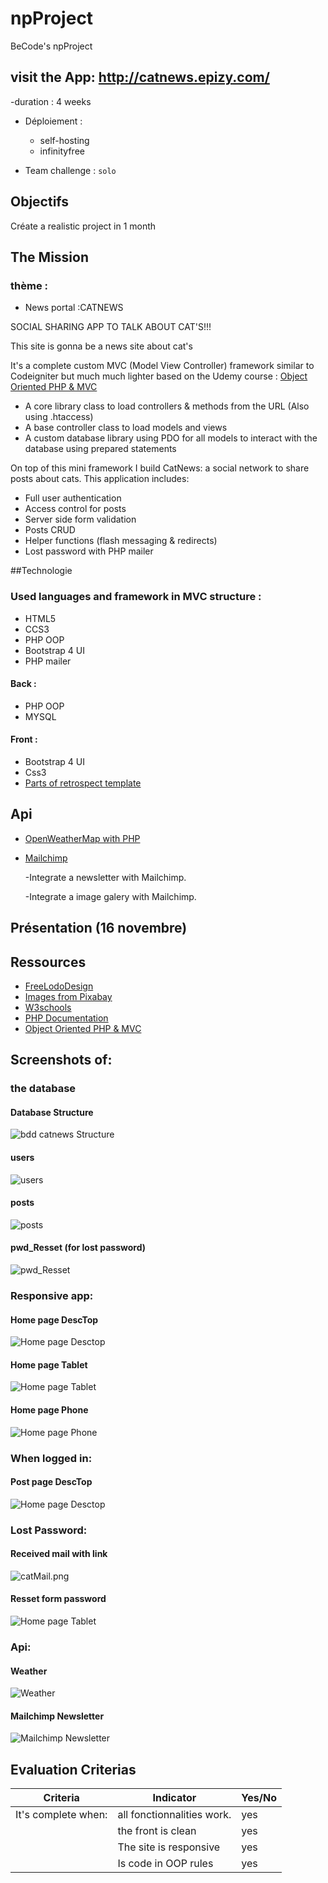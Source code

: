 # npProject
BeCode's npProject
## visit the App: http://catnews.epizy.com/

-duration : 4 weeks

- Déploiement :
  
  - self-hosting
  - infinityfree
  
- Team challenge : `solo`

## Objectifs

Créate a realistic project in 1 month

## The Mission

### thème :

- News portal :CATNEWS


SOCIAL SHARING APP TO TALK ABOUT CAT'S!!!

This site is gonna be a news site about cat's

It's a complete custom MVC (Model View Controller) framework similar to Codeigniter but much much lighter based on the Udemy course : [Object Oriented PHP & MVC](https://www.udemy.com/course/object-oriented-php-mvc/)

- A core library class to load controllers & methods from the URL (Also using .htaccess)
- A base controller class to load models and views
- A custom database library using PDO for all models to interact with the database using prepared statements


On top of this mini framework I build CatNews: a social network to share posts about cats. This application includes:

- Full user authentication
- Access control for posts
- Server side form validation
- Posts CRUD
- Helper functions (flash messaging & redirects)
- Lost password with PHP mailer

##Technologie

### Used languages and framework in MVC structure :
* HTML5
* CCS3
* PHP OOP
* Bootstrap 4 UI
* PHP mailer

#### Back :

- PHP OOP
- MYSQL

#### Front :

- Bootstrap 4 UI
- Css3
- [Parts of retrospect template](https://templated.co/retrospect/)

## Api

- [OpenWeatherMap with PHP](https://phppot.com/php/forecast-weather-using-openweathermap-with-php/)
- [Mailchimp](https://mailchimp.com/)

  -Integrate a newsletter with Mailchimp.
  
  -Integrate a image galery with Mailchimp.


## Présentation (16 novembre)

## Ressources
- [FreeLodoDesign](https://fr.freelogodesign.org/)
- [Images from Pixabay](https://pixabay.com/fr/images/search/chat/)
- [W3schools](https://www.w3schools.com/)
- [PHP Documentation](https://www.php.net/docs.php)
- [Object Oriented PHP & MVC](https://www.udemy.com/course/object-oriented-php-mvc/)


## Screenshots of:

### the database

#### Database Structure
![bdd catnews Structure](img/catBddStructure.png)
#### users
![users](img/catBdd-users.png)
#### posts
![posts](img/catBdd-users.png)
#### pwd_Resset (for lost password)
![pwd_Resset](img/catBdd-pwd_Resset.png)

### Responsive app:

#### Home page DescTop
![Home page Desctop](img/CatDesc.png)
#### Home page Tablet
![Home page Tablet](img/C-catResponsiveIpad.png)
#### Home page Phone
![Home page Phone](img/catResponsivePhone.png)

### When logged in:

#### Post page DescTop
![Home page Desctop](img/catPosts.png)

### Lost Password:

#### Received mail with link
![catMail.png](img/catMail.png)
#### Resset form password
![Home page Tablet](img/catRessetpass.png)

### Api:

#### Weather 
![Weather](img/catFooter.png)
#### Mailchimp Newsletter
![Mailchimp Newsletter](img/catNewsletterMail.png)

## Evaluation Criterias

| Criteria            | Indicator                                    | Yes/No  |
| ------------------- | -------------------------------------------- | ------- |
| It's complete when: | all fonctionnalities work.                   |   yes   |
|                     | the front is clean                           |   yes   |
|                     | The site is responsive                       |   yes   |
|                     | Is code in OOP rules                         |   yes   |

